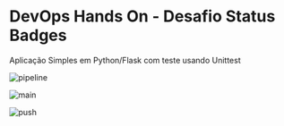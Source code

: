 # DevOps Hands On - Desafio Status Badges
Aplicação Simples em Python/Flask com teste usando Unittest

![pipeline](https://github.com/dnabap/devopslab/actions/workflows/pipeline.yml/badge.svg)

![main](https://github.com/dnabap/devopslab/actions/workflows/pipeline.yml/badge.svg?branch=main-1)

![push](https://github.com/dnabap/devopslab/actions/workflows/pipeline.yml/badge.svg?event=push)